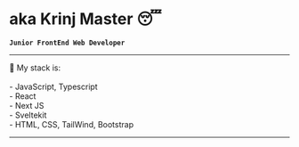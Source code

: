 # aka Krinj Master 😴

**`Junior FrontEnd Web Developer`**<br/>

<hr>
💼 My stack is:
<br>
<br>
- JavaScript, Typescript
<br>
- React
<br>
- Next JS
<br>
- Sveltekit
<br>
- HTML, CSS, TailWind, Bootstrap
<br>
<hr>


          
          
          
          
          


